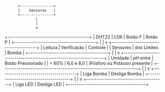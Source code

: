           +---------------+
          |    Sensores   |
          +---------------+
                  |
                  |
                  v
+-----------------------------------------+
|  DHT22  |  LDR  |  Botão F  |  Botão P  |
+-----------------------------------------+
                  |
                  |
                  v
+----------------------------------------+
|  Leitura  |  Verificação  |  Controle  |
|  Sensores |  dos Limites  |  Bomba     |
+----------------------------------------+
                  |
                  |
                  v
+--------------------------------------------------------------------+
|  Umidade  |  pH entre   |  Botão Pressionado                       |
|  < 60%    |  6,0 e 8,0  |  (Fósforo ou Potássio presente           |
+--------------------------------------------------------------------+
                  |
                  |
                  v
+---------------------------------------+
|  Liga Bomba     |  Desliga Bomba      |
+---------------------------------------+
                  |
                  |
                  v
+---------------------------------------+
|  Liga LED       |  Desliga LED        | 
+---------------------------------------+